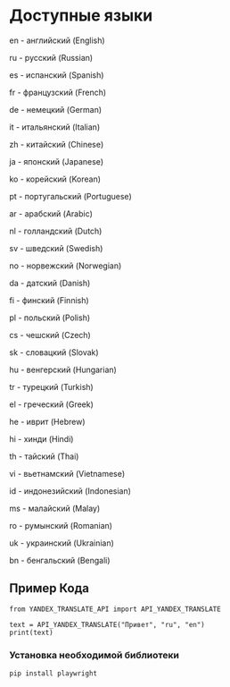 # Доступные языки

en - английский (English)

ru - русский (Russian)

es - испанский (Spanish)

fr - французский (French)

de - немецкий (German)

it - итальянский (Italian)

zh - китайский (Chinese)

ja - японский (Japanese)

ko - корейский (Korean)

pt - португальский (Portuguese)

ar - арабский (Arabic)

nl - голландский (Dutch)

sv - шведский (Swedish)

no - норвежский (Norwegian)

da - датский (Danish)

fi - финский (Finnish)

pl - польский (Polish)

cs - чешский (Czech)

sk - словацкий (Slovak)

hu - венгерский (Hungarian)

tr - турецкий (Turkish)

el - греческий (Greek)

he - иврит (Hebrew)

hi - хинди (Hindi)

th - тайский (Thai)

vi - вьетнамский (Vietnamese)

id - индонезийский (Indonesian)

ms - малайский (Malay)

ro - румынский (Romanian)

uk - украинский (Ukrainian)

bn - бенгальский (Bengali)



## Пример Кода

```
from YANDEX_TRANSLATE_API import API_YANDEX_TRANSLATE

text = API_YANDEX_TRANSLATE("Привет", "ru", "en")
print(text)

```

### Установка необходимой библиотеки

```
pip install playwright
```